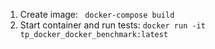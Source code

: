 1. Create image:
``` docker-compose build```
2. Start container and run tests:
```docker run -it tp_docker_docker_benchmark:latest```
